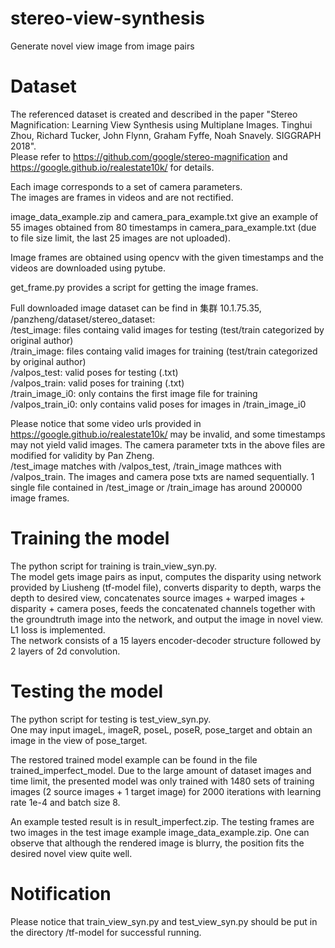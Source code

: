 # stereo-view-synthesis
  Generate novel view image from image pairs
# Dataset
  The referenced dataset is created and described in the paper "Stereo Magnification: Learning View Synthesis using Multiplane Images. Tinghui Zhou, Richard Tucker, John Flynn, Graham Fyffe, Noah Snavely. SIGGRAPH 2018".  
  Please refer to https://github.com/google/stereo-magnification and https://google.github.io/realestate10k/ for details.  
    
  Each image corresponds to a set of camera parameters.  
  The images are frames in videos and are not rectified.  
    
  image_data_example.zip and camera_para_example.txt give an example of 55 images obtained from 80 timestamps in camera_para_example.txt (due to file size limit, the last 25 images are not uploaded).  
    
  Image frames are obtained using opencv with the given timestamps and the videos are downloaded using pytube.  
    
  get_frame.py provides a script for getting the image frames.  
    
  Full downloaded image dataset can be find in 集群 10.1.75.35, /panzheng/dataset/stereo_dataset:  
            /test_image: files containg valid images for testing (test/train categorized by original author)  
            /train_image: files containg valid images for training (test/train categorized by original author)  
            /valpos_test: valid poses for testing (.txt)  
            /valpos_train: valid poses for training (.txt)  
            /train_image_i0: only contains the first image file for training  
            /valpos_train_i0: only contains valid poses for images in /train_image_i0  
      
  Please notice that some video urls provided in https://google.github.io/realestate10k/ may be invalid, and some timestamps may not yield valid images. The camera parameter txts in the above files are modified for validity by Pan Zheng.  
  /test_image matches with /valpos_test, /train_image mathces with /valpos_train. The images and camera pose txts are named sequentially. 1 single file contained in /test_image or /train_image has around 200000 image frames.  
    
# Training the model
  The python script for training is train_view_syn.py.  
  The model gets image pairs as input, computes the disparity using network provided by Liusheng (tf-model file), converts disparity to depth, warps the depth to desired view, concatenates source images + warped images + disparity + camera poses, feeds the concatenated channels together with the groundtruth image into the network, and output the image in novel view. L1 loss is implemented.  
  The network consists of a 15 layers encoder-decoder structure followed by 2 layers of 2d convolution.  
  
 # Testing the model
   The python script for testing is test_view_syn.py.  
   One may input imageL, imageR, poseL, poseR, pose_target and obtain an image in the view of pose_target.  
     
   The restored trained model example can be found in the file trained_imperfect_model. Due to the large amount of dataset images and time limit, the presented model was only trained with 1480 sets of training images (2 source images + 1 target image) for 2000 iterations with learning rate 1e-4 and batch size 8.  
     
   An example tested result is in result_imperfect.zip. The testing frames are two images in the test image example image_data_example.zip. One can observe that although the rendered image is blurry, the position fits the desired novel view quite well.  
     
 # Notification
   Please notice that train_view_syn.py and test_view_syn.py should be put in the directory /tf-model for successful running.  
